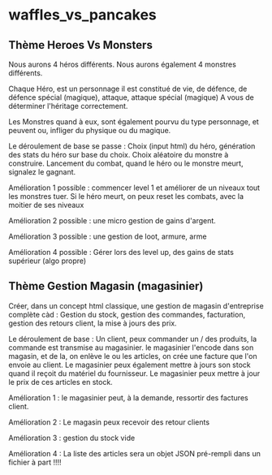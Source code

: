 # waffles_vs_pancakes

## Thème Heroes Vs Monsters
Nous aurons 4 héros différents. Nous aurons également 4 monstres différents.

Chaque Héro, est un personnage il est constitué de vie, de défence, de défence spécial (magique), attaque, attaque spécial (magique) A vous de déterminer l'héritage correctement.

Les Monstres quand à eux, sont également pourvu du type personnage, et peuvent ou, infliger du physique ou du magique.

Le déroulement de base se passe : Choix (input html) du héro, génération des stats du héro sur base du choix. Choix aléatoire du monstre à construire. Lancement du combat, quand le héro ou le monstre meurt, signalez le gagnant.

Amélioration 1 possible : commencer level 1 et améliorer de un niveaux tout les monstres tuer. Si le héro meurt, on peux reset les combats, avec la moitier de ses niveaux

Amélioration 2 possible : une micro gestion de gains d'argent.

Amélioration 3 possible : une gestion de loot, armure, arme

Amélioration 4 possible : Gérer lors des level up, des gains de stats supérieur (algo propre)

## Thème Gestion Magasin (magasinier)
Créer, dans un concept html classique, une gestion de magasin d'entreprise complète càd : Gestion du stock, gestion des commandes, facturation, gestion des retours client, la mise à jours des prix.

Le déroulement de base : Un client, peux commander un / des produits, la commande est transmise au magasinier. le magasinier l'encode dans son magasin, et de la, on enlève le ou les articles, on crée une facture que l'on envoie au client. Le magasinier peux également mettre à jours son stock quand il reçoit du matériel du fournisseur. Le magasinier peux mettre à jour le prix de ces articles en stock.

Amélioration 1 : le magasinier peut, à la demande, ressortir des factures client.

Amélioration 2 : Le magasin peux recevoir des retour clients

Amélioration 3 : gestion du stock vide

Amélioration 4 : La liste des articles sera un objet JSON pré-rempli dans un fichier à part !!!!